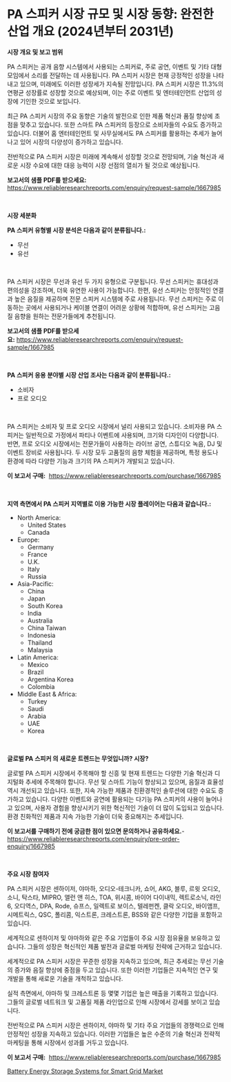 <p><h1>PA 스피커 시장 규모 및 시장 동향: 완전한 산업 개요 (2024년부터 2031년)</h1></p><p><strong>시장 개요 및 보고 범위</strong></p>
<p><p>PA 스피커는 공개 음향 시스템에서 사용되는 스피커로, 주로 공연, 이벤트 및 기타 대형 모임에서 소리를 전달하는 데 사용됩니다. PA 스피커 시장은 현재 긍정적인 성장을 나타내고 있으며, 미래에도 이러한 성장세가 지속될 전망입니다. PA 스피커 시장은 11.3%의 연평균 성장률로 성장할 것으로 예상되며, 이는 주로 이벤트 및 엔터테인먼트 산업의 성장에 기인한 것으로 보입니다.</p><p>최근 PA 스피커 시장의 주요 동향은 기술의 발전으로 인한 제품 혁신과 품질 향상에 초점을 맞추고 있습니다. 또한 스마트 PA 스피커의 등장으로 소비자들의 수요도 증가하고 있습니다. 더불어 홈 엔터테인먼트 및 사무실에서도 PA 스피커를 활용하는 추세가 늘어나고 있어 시장의 다양성이 증가하고 있습니다.</p><p>전반적으로 PA 스피커 시장은 미래에 계속해서 성장할 것으로 전망되며, 기술 혁신과 새로운 시장 수요에 대한 대응 능력이 시장 선점의 열쇠가 될 것으로 예상됩니다.</p></p>
<p><strong>보고서의 샘플 PDF를 받으세요:</strong> <a href="https://www.reliableresearchreports.com/enquiry/request-sample/1667985">https://www.reliableresearchreports.com/enquiry/request-sample/1667985</a></p>
<p>&nbsp;</p>
<p><strong>시장 세분화</strong></p>
<p><strong>PA 스피커 유형별 시장 분석은 다음과 같이 분류됩니다.:</strong></p>
<p><ul><li>무선</li><li>유선</li></ul></p>
<p>&nbsp;</p>
<p><p>PA 스피커 시장은 무선과 유선 두 가지 유형으로 구분됩니다. 무선 스피커는 휴대성과 편의성을 강조하며, 더욱 유연한 사용이 가능합니다. 한편, 유선 스피커는 안정적인 연결과 높은 음질을 제공하며 전문 스피커 시스템에 주로 사용됩니다. 무선 스피커는 주로 이동하는 곳에서 사용되거나 케이블 연결이 어려운 상황에 적합하며, 유선 스피커는 고음질 음향을 원하는 전문가들에게 추천됩니다.</p></p>
<p><strong>보고서의 샘플 PDF를 받으세요:</strong>&nbsp;<a href="https://www.reliableresearchreports.com/enquiry/request-sample/1667985">https://www.reliableresearchreports.com/enquiry/request-sample/1667985</a></p>
<p>&nbsp;</p>
<p><strong> PA 스피커 응용 분야별 시장 산업 조사는 다음과 같이 분류됩니다.:</strong></p>
<p><ul><li>소비자</li><li>프로 오디오</li></ul></p>
<p>&nbsp;</p>
<p><p>PA 스피커는 소비자 및 프로 오디오 시장에서 널리 사용되고 있습니다. 소비자용 PA 스피커는 일반적으로 가정에서 파티나 이벤트에 사용되며, 크기와 디자인이 다양합니다. 반면, 프로 오디오 시장에서는 전문가들이 사용하는 라이브 공연, 스튜디오 녹음, DJ 및 이벤트 장비로 사용됩니다. 두 시장 모두 고품질의 음향 체험을 제공하며, 특정 용도나 환경에 따라 다양한 기능과 크기의 PA 스피커가 개발되고 있습니다.</p></p>
<p><strong>이 보고서 구매:</strong>&nbsp; <a href="https://www.reliableresearchreports.com/purchase/1667985">https://www.reliableresearchreports.com/purchase/1667985</a></p>
<p>&nbsp;</p>
<p><strong>지역 측면에서 PA 스피커 지역별로 이용 가능한 시장 플레이어는 다음과 같습니다.:</strong></p>
<p><ul>
    <li>
        North America:
        <ul>
            <li>United States</li>
            <li>Canada</li>
        </ul>
    </li>
    <li>
        Europe:
        <ul>
            <li>Germany</li>
            <li>France</li>
            <li>U.K.</li>
            <li>Italy</li>
            <li>Russia</li>
        </ul>
    </li>
    <li>
        Asia-Pacific:
        <ul>
            <li>China</li>
            <li>Japan</li>
            <li>South Korea</li>
            <li>India</li>
            <li>Australia</li>
            <li>China Taiwan</li>
            <li>Indonesia</li>
            <li>Thailand</li>
            <li>Malaysia</li>
        </ul>
    </li>
    <li>
        Latin America:
        <ul>
            <li>Mexico</li>
            <li>Brazil</li>
            <li>Argentina Korea</li>
            <li>Colombia</li>
        </ul>
    </li>
    <li>
        Middle East & Africa:
        <ul>
            <li>Turkey</li>
            <li>Saudi</li>
            <li>Arabia</li>
            <li>UAE</li>
            <li>Korea</li>
        </ul>
    </li>
    </ul></p>
<p>&nbsp;</p>
<p><strong>글로벌 PA 스피커 의 새로운 트렌드는 무엇입니까? 시장?</strong></p>
<p><p>글로벌 PA 스피커 시장에서 주목해야 할 신흥 및 현재 트렌드는 다양한 기술 혁신과 디지털화 추세에 주목해야 합니다. 무선 및 스마트 기능이 향상되고 있으며, 음질과 효율성 역시 개선되고 있습니다. 또한, 지속 가능한 제품과 친환경적인 솔루션에 대한 수요도 증가하고 있습니다. 다양한 이벤트와 공연에 활용되는 다기능 PA 스피커의 사용이 늘어나고 있으며, 사용자 경험을 향상시키기 위한 혁신적인 기술이 더 많이 도입되고 있습니다.환경 친화적인 제품과 지속 가능한 기술이 더욱 중요해지는 추세입니다.</p></p>
<p><strong>이 보고서를 구매하기 전에 궁금한 점이 있으면 문의하거나 공유하세요.</strong>- <a href="https://www.reliableresearchreports.com/enquiry/pre-order-enquiry/1667985">https://www.reliableresearchreports.com/enquiry/pre-order-enquiry/1667985</a></p>
<p>&nbsp;</p>
<p><strong>주요 시장 참여자</strong></p>
<p><p>PA 스피커 시장은 센하이저, 야마하, 오디오-테크니카, 쇼어, AKG, 블루, 르윗 오디오, 소니, 탁스타, MIPRO, 앨런 앤 히스, TOA, 위시콤, 바이어 다이내믹, 렉트로소닉, 라인 6, 오디역스, DPA, Rode, 슈프스, 일렉트로 보이스, 텔레펀켄, 클락 오디오, 바이앰프, 시메트릭스, QSC, 폴리콤, 익스트론, 크레스트론, BSS와 같은 다양한 기업을 포함하고 있습니다.</p><p>세계적으로 센하이저 및 야마하와 같은 주요 기업들이 주요 시장 점유율을 보유하고 있습니다. 그들의 성장은 혁신적인 제품 발전과 글로벌 마케팅 전략에 근거하고 있습니다.</p><p>세계적으로 PA 스피커 시장은 꾸준한 성장을 지속하고 있으며, 최근 추세로는 무선 기술의 증가와 음질 향상에 중점을 두고 있습니다. 또한 이러한 기업들은 지속적인 연구 및 개발을 통해 새로운 기술을 개척하고 있습니다.</p><p>실적 측면에서, 야마하 및 크레스트론 등 몇몇 기업은 높은 매출을 기록하고 있습니다. 그들의 글로벌 네트워크 및 고품질 제품 라인업으로 인해 시장에서 강세를 보이고 있습니다. </p><p>전반적으로 PA 스피커 시장은 센하이저, 야마하 및 기타 주요 기업들의 경쟁력으로 인해 안정적인 성장을 지속하고 있습니다. 이러한 기업들은 높은 수준의 기술 혁신과 전략적 마케팅을 통해 시장에서 성과를 거두고 있습니다.</p></p>
<p><strong>이 보고서 구매:</strong>&nbsp;&nbsp;<a href="https://www.reliableresearchreports.com/purchase/1667985">https://www.reliableresearchreports.com/purchase/1667985</a></p>
<p><p><a href="https://github.com/WillieWoodard/Market-Research-Report-List-4/blob/main/battery-energy-storage-systems-for-smart-grid-market.md">Battery Energy Storage Systems for Smart Grid Market</a></p></p>
